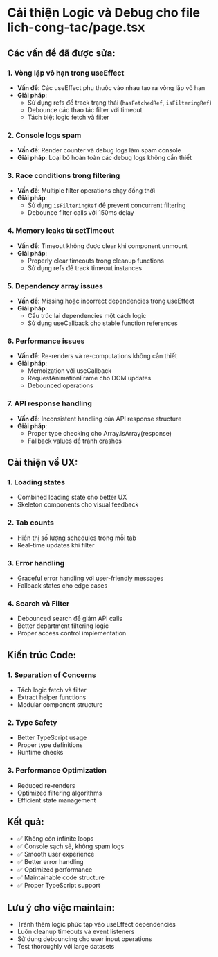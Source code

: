 # Cải thiện Logic và Debug cho file lich-cong-tac/page.tsx

## Các vấn đề đã được sửa:

### 1. **Vòng lặp vô hạn trong useEffect**
- **Vấn đề**: Các useEffect phụ thuộc vào nhau tạo ra vòng lặp vô hạn
- **Giải pháp**: 
  - Sử dụng refs để track trạng thái (`hasFetchedRef`, `isFilteringRef`)
  - Debounce các thao tác filter với timeout
  - Tách biệt logic fetch và filter

### 2. **Console logs spam**
- **Vấn đề**: Render counter và debug logs làm spam console
- **Giải pháp**: Loại bỏ hoàn toàn các debug logs không cần thiết

### 3. **Race conditions trong filtering**
- **Vấn đề**: Multiple filter operations chạy đồng thời
- **Giải pháp**: 
  - Sử dụng `isFilteringRef` để prevent concurrent filtering
  - Debounce filter calls với 150ms delay

### 4. **Memory leaks từ setTimeout**
- **Vấn đề**: Timeout không được clear khi component unmount
- **Giải pháp**: 
  - Properly clear timeouts trong cleanup functions
  - Sử dụng refs để track timeout instances

### 5. **Dependency array issues**
- **Vấn đề**: Missing hoặc incorrect dependencies trong useEffect
- **Giải pháp**: 
  - Cấu trúc lại dependencies một cách logic
  - Sử dụng useCallback cho stable function references

### 6. **Performance issues**
- **Vấn đề**: Re-renders và re-computations không cần thiết  
- **Giải pháp**:
  - Memoization với useCallback
  - RequestAnimationFrame cho DOM updates
  - Debounced operations

### 7. **API response handling**
- **Vấn đề**: Inconsistent handling của API response structure
- **Giải pháp**: 
  - Proper type checking cho Array.isArray(response)
  - Fallback values để tránh crashes

## Cải thiện về UX:

### 1. **Loading states**
- Combined loading state cho better UX
- Skeleton components cho visual feedback

### 2. **Tab counts**
- Hiển thị số lượng schedules trong mỗi tab
- Real-time updates khi filter

### 3. **Error handling**
- Graceful error handling với user-friendly messages
- Fallback states cho edge cases

### 4. **Search và Filter**
- Debounced search để giảm API calls
- Better department filtering logic
- Proper access control implementation

## Kiến trúc Code:

### 1. **Separation of Concerns**
- Tách logic fetch và filter
- Extract helper functions
- Modular component structure

### 2. **Type Safety**
- Better TypeScript usage
- Proper type definitions
- Runtime checks

### 3. **Performance Optimization**
- Reduced re-renders
- Optimized filtering algorithms
- Efficient state management

## Kết quả:
- ✅ Không còn infinite loops
- ✅ Console sạch sẽ, không spam logs
- ✅ Smooth user experience
- ✅ Better error handling
- ✅ Optimized performance
- ✅ Maintainable code structure
- ✅ Proper TypeScript support

## Lưu ý cho việc maintain:
- Tránh thêm logic phức tạp vào useEffect dependencies
- Luôn cleanup timeouts và event listeners
- Sử dụng debouncing cho user input operations
- Test thoroughly với large datasets
